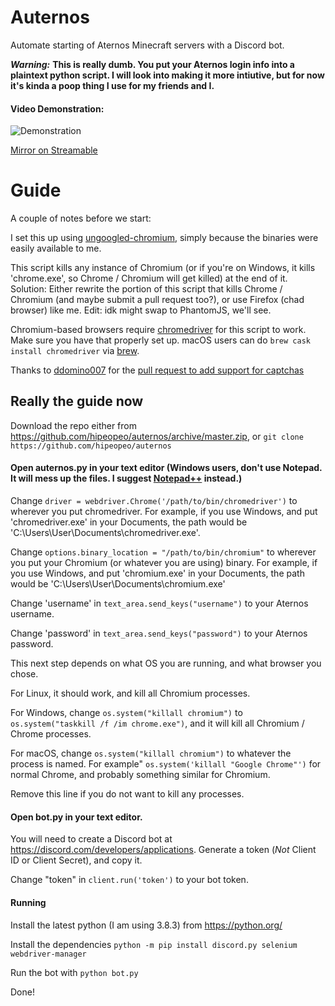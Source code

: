 # Auternos
Automate starting of Aternos Minecraft servers with a Discord bot.

***Warning:*** **This is really dumb. You put your Aternos login info into a plaintext python script. I will look into making it more intiutive, but for now it's kinda a poop thing I use for my friends and I.**

#### Video Demonstration:
![Demonstration](https://i.imgur.com/uloHx0k.gif)

[Mirror on Streamable](https://streamable.com/2s87xi)

# Guide
A couple of notes before we start:

I set this up using [ungoogled-chromium](https://ungoogled-software.github.io/ungoogled-chromium-binaries/), simply because the binaries were easily available to me.

This script kills any instance of Chromium (or if you're on Windows, it kills 'chrome.exe', so Chrome / Chromium will get killed) at the end of it. Solution: Either rewrite the portion of this script that kills Chrome / Chromium (and maybe submit a pull request too?), or use Firefox (chad browser) like me. Edit: idk might swap to PhantomJS, we'll see.

Chromium-based browsers require [chromedriver](https://sites.google.com/a/chromium.org/chromedriver/) for this script to work. Make sure you have that properly set up. macOS users can do 
`brew cask install chromedriver` via [brew](https://brew.sh/).

Thanks to [ddomino007](https://github.com/ddomino007) for the [pull request to add support for captchas](https://github.com/doookkie/auternos/pull/5)

## Really the guide now

Download the repo either from https://github.com/hipeopeo/auternos/archive/master.zip, or
`git clone https://github.com/hipeopeo/auternos`

#### Open auternos.py in your text editor (Windows users, don't use Notepad. It will mess up the files. I suggest [Notepad++](https://notepad-plus-plus.org/) instead.)

Change `driver = webdriver.Chrome('/path/to/bin/chromedriver')` to wherever you put chromedriver. For example, if you use Windows, and put 'chromedriver.exe' in your Documents, the path would be 'C:\Users\User\Documents\chromedriver.exe'.

Change `options.binary_location = "/path/to/bin/chromium"` to wherever you put your Chromium (or whatever you are using) binary. For example, if you use Windows, and put 'chromium.exe' in your Documents, the path would be 'C:\Users\User\Documents\chromium.exe'

Change 'username' in `text_area.send_keys("username")` to your Aternos username.

Change 'password' in `text_area.send_keys("password")` to your Aternos password.

This next step depends on what OS you are running, and what browser you chose.

For Linux, it should work, and kill all Chromium processes.

For Windows, change `os.system("killall chromium")` to `os.system("taskkill /f /im chrome.exe")`, and it will kill all Chromium / Chrome processes.

For macOS, change `os.system("killall chromium")` to whatever the process is named. For example" `os.system('killall "Google Chrome"')` for normal Chrome, and probably something similar for Chromium.

Remove this line if you do not want to kill any processes.

#### Open bot.py in your text editor.

You will need to create a Discord bot at https://discord.com/developers/applications. Generate a token (*Not* Client ID or Client Secret), and copy it.

Change "token" in `client.run('token')` to your bot token.

#### Running

Install the latest python (I am using 3.8.3) from  https://python.org/

Install the dependencies `python -m pip install discord.py selenium webdriver-manager`

Run the bot with `python bot.py`

Done!
